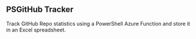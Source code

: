 ## PSGitHub Tracker

Track GitHub Repo statistics using a PowerShell Azure Function and store it in an Excel spreadsheet.